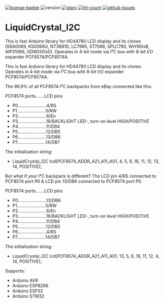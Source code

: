 [![license-badge][]][license] ![version] [![stars][]][stargazers] [![hit-count][]][count] [![github-issues][]][issues]

# LiquidCrystal_I2C

This is fast Arduino library for HD44780 LCD display and its clones (S6A0069, KS0066U, NT3881D, LC7985, ST7066, SPLC780, WH160xB, AIP31066, GDM200xD). Operates in 4-bit mode via I²C bus with 8-bit I/O expander PCF8574/PCF8574A.

This is fast Arduino library for HD44780 LCD display and its clones. Operates in 4-bit mode via I²C bus with 8-bit I/O expander PCF8574/PCF8574A.

The 99.9% of all PCF8574 I²C backpacks from eBay connected like this:

PCF8574 ports.......LCD pins
- P0.......................4/RS
- P1.......................5/RW
- P2.......................6/En
- P3.......................16/BACKLIGHT LED-, turn-on level HIGH/POSITIVE
- P4.......................11/DB4
- P5.......................12/DB5
- P6.......................13/DB6
- P7.......................14/DB7

The initialization string:
- LiquidCrystal_I2C lcd(PCF8574_ADDR_A21_A11_A01, 4, 5, 6, 16, 11, 12, 13, 14, POSITIVE);

But what if your I²C backpack is different? The LCD pin 4/RS connected to PCF8574 port P6 & LCD pin 13/DB6 connected to PCF8574 port P0.

PCF8574 ports.......LCD pins
- P0.......................13/DB6
- P1.......................5/RW
- P2.......................6/En
- P3.......................16/BACKLIGHT LED-, turn-on level HIGH/POSITIVE
- P4.......................11/DB4
- P5.......................12/DB5
- P6.......................4/RS
- P7.......................14/DB7

The initialization string:
- LiquidCrystal_I2C lcd(PCF8574_ADDR_A21_A11_A01, 13, 5, 6, 16, 11, 12, 4, 14, POSITIVE);


Supports:

- Arduino AVR
- Arduino ESP8266
- Arduino ESP32
- Arduino STM32

[license-badge]: https://img.shields.io/badge/License-GPLv3-blue.svg
[license]:       https://choosealicense.com/licenses/gpl-3.0/
[version]:       https://img.shields.io/badge/Version-1.2.4-green.svg
[stars]:         https://img.shields.io/github/stars/enjoyneering/LiquidCrystal_I2C.svg
[stargazers]:    https://github.com/enjoyneering/LiquidCrystal_I2C/stargazers
[hit-count]:     http://hits.dwyl.io/enjoyneering/LiquidCrystal_I2C/badges.svg
[count]:         http://hits.dwyl.io/enjoyneering/LiquidCrystal_I2C/badges
[github-issues]: https://img.shields.io/github/issues/enjoyneering/LiquidCrystal_I2C.svg
[issues]:        https://github.com/enjoyneering/LiquidCrystal_I2C/issues/
